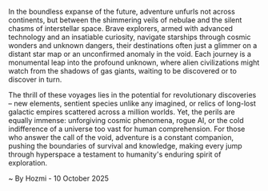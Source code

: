
In the boundless expanse of the future, adventure unfurls not across continents, but between the shimmering veils of nebulae and the silent chasms of interstellar space. Brave explorers, armed with advanced technology and an insatiable curiosity, navigate starships through cosmic wonders and unknown dangers, their destinations often just a glimmer on a distant star map or an unconfirmed anomaly in the void. Each journey is a monumental leap into the profound unknown, where alien civilizations might watch from the shadows of gas giants, waiting to be discovered or to discover in turn.

The thrill of these voyages lies in the potential for revolutionary discoveries – new elements, sentient species unlike any imagined, or relics of long-lost galactic empires scattered across a million worlds. Yet, the perils are equally immense: unforgiving cosmic phenomena, rogue AI, or the cold indifference of a universe too vast for human comprehension. For those who answer the call of the void, adventure is a constant companion, pushing the boundaries of survival and knowledge, making every jump through hyperspace a testament to humanity's enduring spirit of exploration.

~ By Hozmi - 10 October 2025
